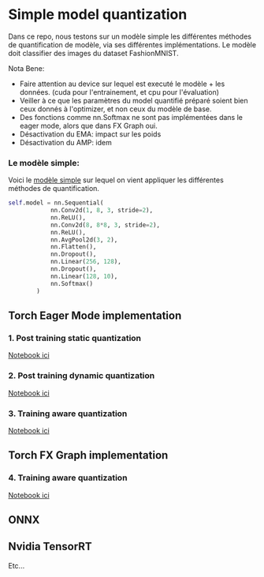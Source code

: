 # Simple model quantization

Dans ce repo, nous testons sur un modèle simple les différentes méthodes de quantification de modèle, via ses différentes implémentations.
Le modèle doit classifier des images du dataset FashionMNIST.

Nota Bene:
- Faire attention au device sur lequel est executé le modèle + les données. (cuda pour l'entrainement, et cpu pour l'évaluation)
- Veiller à ce que les paramètres du model quantifié préparé soient bien ceux donnés à l'optimizer, et non ceux du modèle de base.
- Des fonctions comme nn.Softmax ne sont pas implémentées dans le eager mode, alors que dans FX Graph oui.
- Désactivation du EMA: impact sur les poids
- Désactivation du AMP: idem

### Le modèle simple:

Voici le [modèle simple](classifier_training.py) sur lequel on vient appliquer les différentes méthodes de quantification.

```python
self.model = nn.Sequential(
            nn.Conv2d(1, 8, 3, stride=2),
            nn.ReLU(),
            nn.Conv2d(8, 8*8, 3, stride=2),
            nn.ReLU(),
            nn.AvgPool2d(3, 2),
            nn.Flatten(),
            nn.Dropout(),
            nn.Linear(256, 128), 
            nn.Dropout(),
            nn.Linear(128, 10), 
            nn.Softmax()
        )
```


## Torch Eager Mode implementation

### 1. Post training static quantization

[Notebook ici](eager_mode_static_quant.ipynb)

### 2. Post training dynamic quantization

[Notebook ici](eager_mode_dynamic_quant.ipynb)

### 3. Training aware quantization

[Notebook ici](eager_mode_qat.ipynb)

## Torch FX Graph implementation

### 4. Training aware quantization

[Notebook ici](fx_qat.ipynb)

## ONNX

## Nvidia TensorRT

Etc...